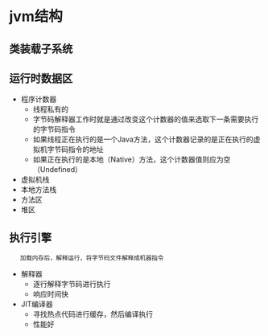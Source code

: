 # jvm结构

## 类装载子系统

## 运行时数据区

- 程序计数器
  - 线程私有的
  - 字节码解释器工作时就是通过改变这个计数器的值来选取下一条需要执行的字节码指令
  - 如果线程正在执行的是一个Java方法，这个计数器记录的是正在执行的虚拟机字节码指令的地址
  - 如果正在执行的是本地（Native）方法，这个计数器值则应为空（Undefined）
- 虚拟机栈
- 本地方法栈
- 方法区
- 堆区

## 执行引擎
  
 ```
    加载内存后，解释运行，将字节码文件解释成机器指令
 ```

- 解释器
   - 逐行解释字节码进行执行
   - 响应时间快
- JIT编译器
   - 寻找热点代码进行缓存，然后编译执行
   - 性能好

